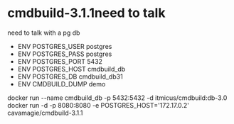 # cmdbuild-3.1.1need to talk
need to talk with a pg db 


* ENV POSTGRES_USER postgres
* ENV POSTGRES_PASS postgres
* ENV POSTGRES_PORT 5432
* ENV POSTGRES_HOST cmdbuild_db
* ENV POSTGRES_DB cmdbuild_db31
* ENV CMDBUILD_DUMP demo


docker run --name cmdbuild_db -p 5432:5432 -d itmicus/cmdbuild:db-3.0
docker run -d -p 8080:8080 -e POSTGRES_HOST='172.17.0.2' cavamagie/cmdbuild-3.1.1
